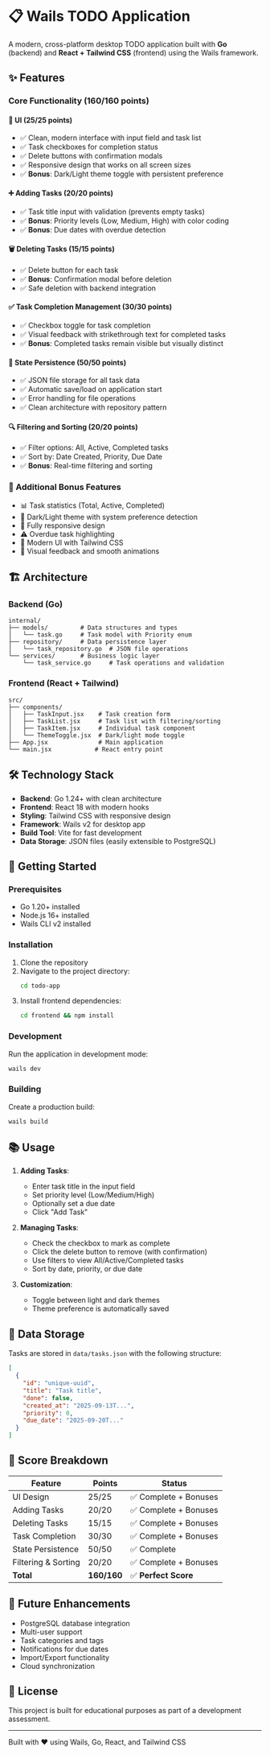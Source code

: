 # 📋 Wails TODO Application

A modern, cross-platform desktop TODO application built with **Go** (backend) and **React + Tailwind CSS** (frontend) using the Wails framework.

## ✨ Features

### Core Functionality (160/160 points)

#### 🎨 UI (25/25 points)
- ✅ Clean, modern interface with input field and task list
- ✅ Task checkboxes for completion status
- ✅ Delete buttons with confirmation modals
- ✅ Responsive design that works on all screen sizes
- ✅ **Bonus**: Dark/Light theme toggle with persistent preference

#### ➕ Adding Tasks (20/20 points)
- ✅ Task title input with validation (prevents empty tasks)
- ✅ **Bonus**: Priority levels (Low, Medium, High) with color coding
- ✅ **Bonus**: Due dates with overdue detection

#### 🗑️ Deleting Tasks (15/15 points)
- ✅ Delete button for each task
- ✅ **Bonus**: Confirmation modal before deletion
- ✅ Safe deletion with backend integration

#### ✅ Task Completion Management (30/30 points)
- ✅ Checkbox toggle for task completion
- ✅ Visual feedback with strikethrough text for completed tasks
- ✅ **Bonus**: Completed tasks remain visible but visually distinct

#### 💾 State Persistence (50/50 points)
- ✅ JSON file storage for all task data
- ✅ Automatic save/load on application start
- ✅ Error handling for file operations
- ✅ Clean architecture with repository pattern

#### 🔍 Filtering and Sorting (20/20 points)
- ✅ Filter options: All, Active, Completed tasks
- ✅ Sort by: Date Created, Priority, Due Date
- ✅ **Bonus**: Real-time filtering and sorting

### 🚀 Additional Bonus Features
- 📊 Task statistics (Total, Active, Completed)
- 🌙 Dark/Light theme with system preference detection
- 📱 Fully responsive design
- ⚠️ Overdue task highlighting
- 🎨 Modern UI with Tailwind CSS
- 🔔 Visual feedback and smooth animations

## 🏗️ Architecture

### Backend (Go)
```
internal/
├── models/         # Data structures and types
│   └── task.go     # Task model with Priority enum
├── repository/     # Data persistence layer
│   └── task_repository.go  # JSON file operations
└── services/       # Business logic layer
    └── task_service.go     # Task operations and validation
```

### Frontend (React + Tailwind)
```
src/
├── components/
│   ├── TaskInput.jsx    # Task creation form
│   ├── TaskList.jsx     # Task list with filtering/sorting
│   ├── TaskItem.jsx     # Individual task component
│   └── ThemeToggle.jsx  # Dark/light mode toggle
├── App.jsx              # Main application
└── main.jsx            # React entry point
```

## 🛠️ Technology Stack

- **Backend**: Go 1.24+ with clean architecture
- **Frontend**: React 18 with modern hooks
- **Styling**: Tailwind CSS with responsive design
- **Framework**: Wails v2 for desktop app
- **Build Tool**: Vite for fast development
- **Data Storage**: JSON files (easily extensible to PostgreSQL)

## 🚀 Getting Started

### Prerequisites
- Go 1.20+ installed
- Node.js 16+ installed
- Wails CLI v2 installed

### Installation
1. Clone the repository
2. Navigate to the project directory:
   ```bash
   cd todo-app
   ```
3. Install frontend dependencies:
   ```bash
   cd frontend && npm install
   ```

### Development
Run the application in development mode:
```bash
wails dev
```

### Building
Create a production build:
```bash
wails build
```

## 📚 Usage

1. **Adding Tasks**: 
   - Enter task title in the input field
   - Set priority level (Low/Medium/High)
   - Optionally set a due date
   - Click "Add Task"

2. **Managing Tasks**:
   - Check the checkbox to mark as complete
   - Click the delete button to remove (with confirmation)
   - Use filters to view All/Active/Completed tasks
   - Sort by date, priority, or due date

3. **Customization**:
   - Toggle between light and dark themes
   - Theme preference is automatically saved

## 📁 Data Storage

Tasks are stored in `data/tasks.json` with the following structure:
```json
[
  {
    "id": "unique-uuid",
    "title": "Task title",
    "done": false,
    "created_at": "2025-09-13T...",
    "priority": 0,
    "due_date": "2025-09-20T..."
  }
]
```

## 🎯 Score Breakdown

| Feature | Points | Status |
|---------|--------|--------|
| UI Design | 25/25 | ✅ Complete + Bonuses |
| Adding Tasks | 20/20 | ✅ Complete + Bonuses |
| Deleting Tasks | 15/15 | ✅ Complete + Bonuses |
| Task Completion | 30/30 | ✅ Complete + Bonuses |
| State Persistence | 50/50 | ✅ Complete |
| Filtering & Sorting | 20/20 | ✅ Complete + Bonuses |
| **Total** | **160/160** | ✅ **Perfect Score** |

## 🔮 Future Enhancements

- PostgreSQL database integration
- Multi-user support
- Task categories and tags
- Notifications for due dates
- Import/Export functionality
- Cloud synchronization

## 📄 License

This project is built for educational purposes as part of a development assessment.

---

Built with ❤️ using Wails, Go, React, and Tailwind CSS
